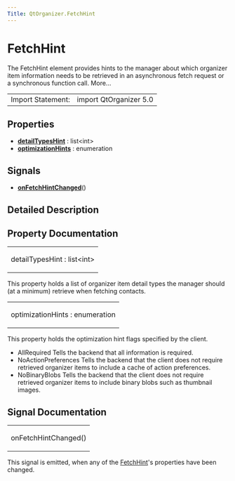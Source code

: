 ```yaml
---
Title: QtOrganizer.FetchHint
---
```

        
FetchHint
=========

<span class="subtitle"></span>
The FetchHint element provides hints to the manager about which organizer item information needs to be retrieved in an asynchronous fetch request or a synchronous function call. More...

|                   |                        |
|-------------------|------------------------|
| Import Statement: | import QtOrganizer 5.0 |

<span id="properties"></span>
Properties
----------

-   ****[detailTypesHint](#detailTypesHint-prop)**** : list&lt;int&gt;
-   ****[optimizationHints](#optimizationHints-prop)**** : enumeration

<span id="signals"></span>
Signals
-------

-   ****[onFetchHintChanged](#onFetchHintChanged-signal)****()

<span id="details"></span>
Detailed Description
--------------------

Property Documentation
----------------------

<table>
<colgroup>
<col width="100%" />
</colgroup>
<tbody>
<tr class="odd">
<td><p><span id="detailTypesHint-prop"></span><span class="name">detailTypesHint</span> : <span class="type">list</span>&lt;<span class="type">int</span>&gt;</p></td>
</tr>
</tbody>
</table>

This property holds a list of organizer item detail types the manager should (at a minimum) retrieve when fetching contacts.

<table>
<colgroup>
<col width="100%" />
</colgroup>
<tbody>
<tr class="odd">
<td><p><span id="optimizationHints-prop"></span><span class="name">optimizationHints</span> : <span class="type">enumeration</span></p></td>
</tr>
</tbody>
</table>

This property holds the optimization hint flags specified by the client.

-   AllRequired Tells the backend that all information is required.
-   NoActionPreferences Tells the backend that the client does not require retrieved organizer items to include a cache of action preferences.
-   NoBinaryBlobs Tells the backend that the client does not require retrieved organizer items to include binary blobs such as thumbnail images.

Signal Documentation
--------------------

<table>
<colgroup>
<col width="100%" />
</colgroup>
<tbody>
<tr class="odd">
<td><p><span id="onFetchHintChanged-signal"></span><span class="name">onFetchHintChanged</span>()</p></td>
</tr>
</tbody>
</table>

This signal is emitted, when any of the [FetchHint](index.html)'s properties have been changed.

